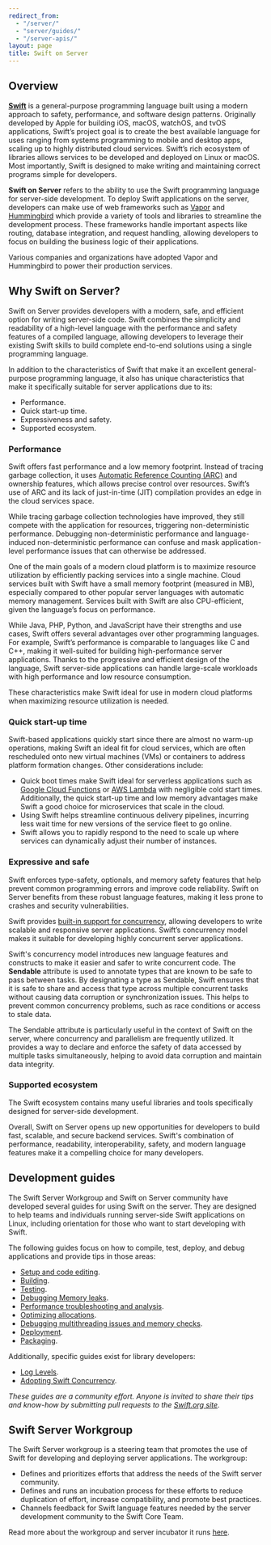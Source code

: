 ```yaml
---
redirect_from:
  - "/server/"
  - "server/guides/"
  - "/server-apis/"
layout: page
title: Swift on Server
---
```


## Overview
[**Swift**](https://www.swift.org) is a general-purpose programming language built using a modern approach to safety, performance, and software design patterns. Originally developed by Apple for building iOS, macOS, watchOS, and tvOS applications, Swift’s project goal is to create the best available language for uses ranging from systems programming to mobile and desktop apps, scaling up to highly distributed cloud services. Swift’s rich ecosystem of libraries allows services to be developed and deployed on Linux or macOS. Most importantly, Swift is designed to make writing and maintaining correct programs simple for developers.

**Swift on Server** refers to the ability to use the Swift programming language for server-side development. To deploy Swift applications on the server, developers can make use of web frameworks such as [Vapor](https://vapor.codes/) and [Hummingbird](https://swiftpackageindex.com/hummingbird-project/hummingbird) which provide a variety of tools and libraries to streamline the development process. These frameworks handle important aspects like routing, database integration, and request handling, allowing developers to focus on building the business logic of their applications.

Various companies and organizations have adopted Vapor and Hummingbird to power their production services.

## Why Swift on Server?

Swift on Server provides developers with a modern, safe, and efficient option for writing server-side code. Swift combines the simplicity and readability of a high-level language with the performance and safety features of a compiled language, allowing developers to leverage their existing Swift skills to build complete end-to-end solutions using a single programming language.

In addition to the characteristics of Swift that make it an excellent general-purpose programming language, it also has unique characteristics that make it specifically suitable for server applications due to its:

- Performance.
- Quick start-up time.
- Expressiveness and safety.
- Supported ecosystem.

### Performance
Swift offers fast performance and a low memory footprint. Instead of tracing garbage collection, it uses [Automatic Reference Counting (ARC)](https://docs.swift.org/swift-book/documentation/the-swift-programming-language/automaticreferencecounting/) and ownership features, which allows precise control over resources. Swift’s use of ARC and its lack of just-in-time (JIT) compilation provides an edge in the cloud services space.

While tracing garbage collection technologies have improved, they still compete with the application for resources, triggering non-deterministic performance. Debugging non-deterministic performance and language-induced non-deterministic performance can confuse and mask application-level performance issues that can otherwise be addressed.

One of the main goals of a modern cloud platform is to maximize resource utilization by efficiently packing services into a single machine. Cloud services built with Swift have a small memory footprint (measured in MB), especially compared to other popular server languages with automatic memory management. Services built with Swift are also CPU-efficient, given the language’s focus on performance.

While Java, PHP, Python, and JavaScript have their strengths and use cases, Swift offers several advantages over other programming languages. For example, Swift’s performance is comparable to languages like C and C++, making it well-suited for building high-performance server applications. Thanks to the progressive and efficient design of the language, Swift server-side applications can handle large-scale workloads with high performance and low resource consumption.

These characteristics make Swift ideal for use in modern cloud platforms when maximizing resource utilization is needed.

### Quick start-up time
Swift-based applications quickly start since there are almost no warm-up operations, making Swift an ideal fit for cloud services, which are often rescheduled onto new virtual machines (VMs) or containers to address platform formation changes. Other considerations include:

- Quick boot times make Swift ideal for serverless applications such as [Google Cloud Functions](https://cloud.google.com/functions#) or [AWS Lambda](https://aws.amazon.com/lambda/) with negligible cold start times. Additionally, the quick start-up time and low memory advantages make Swift a good choice for microservices that scale in the cloud.
- Using Swift helps streamline continuous delivery pipelines, incurring less wait time for new versions of the service fleet to go online.
- Swift allows you to rapidly respond to the need to scale up where services can dynamically adjust their number of instances.


### Expressive and safe
Swift enforces type-safety, optionals, and memory safety features that help prevent common programming errors and improve code reliability. Swift on Server benefits from these robust language features, making it less prone to crashes and security vulnerabilities.

Swift provides [built-in support for concurrency](https://developer.apple.com/documentation/swift/concurrency/), allowing developers to write scalable and responsive server applications. Swift’s concurrency model makes it suitable for developing highly concurrent server applications.

Swift's concurrency model introduces new language features and constructs to make it easier and safer to write concurrent code. The **Sendable** attribute is used to annotate types that are known to be safe to pass between tasks. By designating a type as Sendable, Swift ensures that it is safe to share and access that type across multiple concurrent tasks without causing data corruption or synchronization issues. This helps to prevent common concurrency problems, such as race conditions or access to stale data.

The Sendable attribute is particularly useful in the context of Swift on the server, where concurrency and parallelism are frequently utilized. It provides a way to declare and enforce the safety of data accessed by multiple tasks simultaneously, helping to avoid data corruption and maintain data integrity.

### Supported ecosystem
The Swift ecosystem contains many useful libraries and tools specifically designed for server-side development.

Overall, Swift on Server opens up new opportunities for developers to build fast, scalable, and secure backend services. Swift's combination of performance, readability, interoperability, safety, and modern language features make it a compelling choice for many developers.


## Development guides

The Swift Server Workgroup and Swift on Server community have developed several guides for using Swift on the server.
They are designed to help teams and individuals running server-side Swift applications on Linux, including orientation for those who want to start developing with Swift.

The following guides focus on how to compile, test, deploy, and debug applications and provide tips in those areas:

- [Setup and code editing](/documentation/server/guides/setup-and-ide-alternatives.html).
- [Building](/documentation/server/guides/building.html).
- [Testing](/documentation/server/guides/testing.html).
- [Debugging Memory leaks](/documentation/server/guides/memory-leaks-and-usage.html).
- [Performance troubleshooting and analysis](/documentation/server/guides/performance.html).
- [Optimizing allocations](/documentation/server/guides/allocations.html).
- [Debugging multithreading issues and memory checks](/documentation/server/guides/llvm-sanitizers.html).
- [Deployment](/documentation/server/guides/deployment.html).
- [Packaging](/documentation/server/guides/packaging.html).

Additionally, specific guides exist for library developers:

* [Log Levels](/documentation/server/guides/libraries/log-levels.html).
* [Adopting Swift Concurrency](/documentation/server/guides/libraries/concurrency-adoption-guidelines.html).

_These guides are a community effort. Anyone is invited to share their tips and know-how by submitting pull requests to the [Swift.org site](https://github.com/apple/swift-org-website)_.

## Swift Server Workgroup

The Swift Server workgroup is a steering team that promotes the use of Swift for developing and deploying server applications.
The workgroup:

* Defines and prioritizes efforts that address the needs of the Swift server community.
* Defines and runs an incubation process for these efforts to reduce duplication of effort, increase compatibility, and promote best practices.
* Channels feedback for Swift language features needed by the server development community to the Swift Core Team.

Read more about the workgroup and server incubator it runs [here](/sswg "Swift Server Workgroup").
